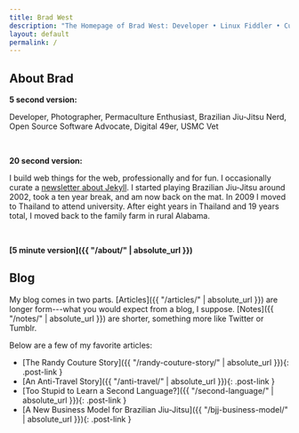 ```yaml
---
title: Brad West
description: "The Homepage of Brad West: Developer • Linux Fiddler • Curator at Jekyll Weekly • Permaculture Enthusiast • Brazilian Jiu-Jitsu Nerd • Open Source Advocate • Digital 49er • USMC Vet"
layout: default
permalink: /
---
```


<h2 class="text-center">About Brad</h2>

**5 second version:**

Developer, Photographer, Permaculture Enthusiast, Brazilian Jiu-Jitsu Nerd, Open Source Software Advocate, Digital 49er, USMC Vet

<br>

**20 second version:**

I build web things for the web, professionally and for fun. I occasionally curate a [newsletter about Jekyll](https://jekyllweekly.com/). I started playing Brazilian Jiu-Jitsu around 2002, took a ten year break, and am now back on the mat. In 2009 I moved to Thailand to attend university. After eight years in Thailand and 19 years total, I moved back to the family farm in rural Alabama.

<br>

**[5 minute version]({{ "/about/" | absolute_url }})**

## Blog

My blog comes in two parts. [Articles]({{ "/articles/" | absolute_url }}) are longer form---what you would expect from a blog, I suppose. [Notes]({{ "/notes/" | absolute_url }}) are shorter, something more like Twitter or Tumblr.

Below are a few of my favorite articles:

 - [The Randy Couture Story]({{ "/randy-couture-story/" | absolute_url }}){: .post-link }
 - [An Anti-Travel Story]({{ "/anti-travel/" | absolute_url }}){: .post-link }
 - [Too Stupid to Learn a Second Language?]({{ "/second-language/" | absolute_url }}){: .post-link }
 - [A New Business Model for Brazilian Jiu-Jitsu]({{ "/bjj-business-model/" | absolute_url }}){: .post-link }
